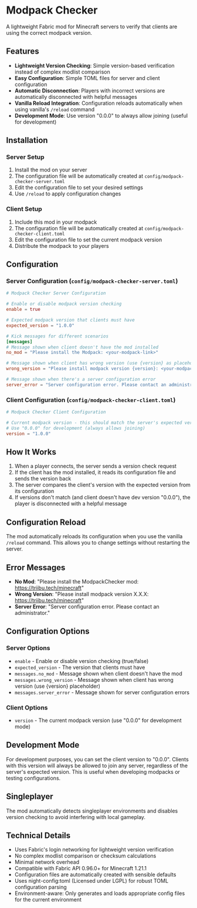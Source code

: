 # Modpack Checker

A lightweight Fabric mod for Minecraft servers to verify that clients are using the correct modpack version.

## Features

- **Lightweight Version Checking**: Simple version-based verification instead of complex modlist comparison
- **Easy Configuration**: Simple TOML files for server and client configuration
- **Automatic Disconnection**: Players with incorrect versions are automatically disconnected with helpful messages
- **Vanilla Reload Integration**: Configuration reloads automatically when using vanilla's `/reload` command
- **Development Mode**: Use version "0.0.0" to always allow joining (useful for development)

## Installation

### Server Setup

1. Install the mod on your server
2. The configuration file will be automatically created at `config/modpack-checker-server.toml`
3. Edit the configuration file to set your desired settings
4. Use `/reload` to apply configuration changes

### Client Setup

1. Include this mod in your modpack
2. The configuration file will be automatically created at `config/modpack-checker-client.toml`
3. Edit the configuration file to set the current modpack version
4. Distribute the modpack to your players

## Configuration

### Server Configuration (`config/modpack-checker-server.toml`)

```toml
# Modpack Checker Server Configuration

# Enable or disable modpack version checking
enable = true

# Expected modpack version that clients must have
expected_version = "1.0.0"

# Kick messages for different scenarios
[messages]
# Message shown when client doesn't have the mod installed
no_mod = "Please install the Modpack: <your-modpack-link>"

# Message shown when client has wrong version (use {version} as placeholder)
wrong_version = "Please install modpack version {version}: <your-modpack-link+version>"

# Message shown when there's a server configuration error
server_error = "Server configuration error. Please contact an administrator." 
```

### Client Configuration (`config/modpack-checker-client.toml`)

```toml
# Modpack Checker Client Configuration

# Current modpack version - this should match the server's expected version
# Use "0.0.0" for development (always allows joining)
version = "1.0.0"
```

## How It Works

1. When a player connects, the server sends a version check request
2. If the client has the mod installed, it reads its configuration file and sends the version back
3. The server compares the client's version with the expected version from its configuration
4. If versions don't match (and client doesn't have dev version "0.0.0"), the player is disconnected with a helpful message

## Configuration Reload

The mod automatically reloads its configuration when you use the vanilla `/reload` command. This allows you to change settings without restarting the server.

## Error Messages

- **No Mod**: "Please install the ModpackChecker mod: https://triibu.tech/minecraft"
- **Wrong Version**: "Please install modpack version X.X.X: https://triibu.tech/minecraft"
- **Server Error**: "Server configuration error. Please contact an administrator."

## Configuration Options

### Server Options

- `enable` - Enable or disable version checking (true/false)
- `expected_version` - The version that clients must have
- `messages.no_mod` - Message shown when client doesn't have the mod
- `messages.wrong_version` - Message shown when client has wrong version (use {version} placeholder)
- `messages.server_error` - Message shown for server configuration errors

### Client Options

- `version` - The current modpack version (use "0.0.0" for development mode)

## Development Mode

For development purposes, you can set the client version to "0.0.0". Clients with this version will always be allowed to join any server, regardless of the server's expected version. This is useful when developing modpacks or testing configurations.

## Singleplayer

The mod automatically detects singleplayer environments and disables version checking to avoid interfering with local gameplay.

## Technical Details

- Uses Fabric's login networking for lightweight version verification
- No complex modlist comparison or checksum calculations
- Minimal network overhead
- Compatible with Fabric API 0.96.0+ for Minecraft 1.21.1
- Configuration files are automatically created with sensible defaults
- Uses night-config:toml (Licensed under LGPL) for robust TOML configuration parsing
- Environment-aware: Only generates and loads appropriate config files for the current environment